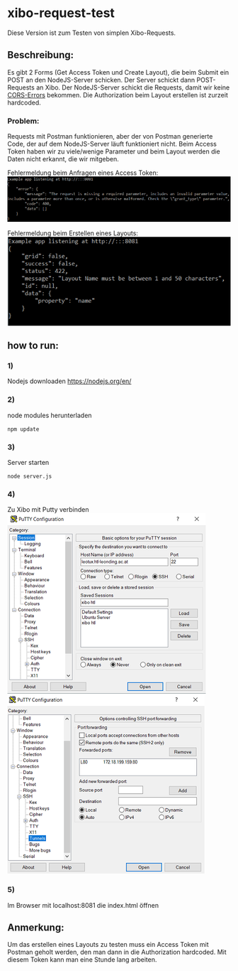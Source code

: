 # xibo-request-test
Diese Version ist zum Testen von simplen Xibo-Requests.

## Beschreibung:
Es gibt 2 Forms (Get Access Token und Create Layout), die beim Submit ein POST an den NodeJS-Server schicken. Der Server schickt dann POST-Requests an Xibo. Der NodeJS-Server schickt die Requests, damit wir keine [CORS-Errors](https://developer.mozilla.org/en-US/docs/Web/HTTP/CORS/Errors) bekommen. Die Authorization beim Layout erstellen ist zurzeit hardcoded.

### Problem:
Requests mit Postman funktionieren, aber der von Postman generierte Code, der auf dem NodeJS-Server läuft funktioniert nicht. Beim Access Token haben wir zu viele/wenige Parameter und beim Layout werden die Daten nicht erkannt, die wir mitgeben.

Fehlermeldung beim Anfragen eines Access Token:
![Access Token Error](/img/error1.PNG)

Fehlermeldung beim Erstellen eines Layouts:
![Create Layout Error](/img/error2.PNG)

## how to run:
### 1)
Nodejs downloaden
<https://nodejs.org/en/>
### 2)
node modules herunterladen

    npm update
### 3)
Server starten

    node server.js
### 4)
Zu Xibo mit Putty verbinden
![putty1](/img/putty1.PNG)
![putty2](/img/putty2.PNG)

### 5)
Im Browser mit localhost:8081 die index.html öffnen


## Anmerkung:
Um das erstellen eines Layouts zu testen muss ein Access Token mit Postman geholt werden, den man dann in die Authorization hardcoded. Mit diesem Token kann man eine Stunde lang arbeiten.
